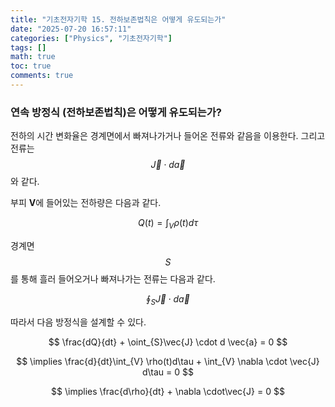```yaml
---
title: "기초전자기학 15. 전하보존법칙은 어떻게 유도되는가"
date: "2025-07-20 16:57:11"
categories: ["Physics", "기초전자기학"]
tags: []
math: true
toc: true
comments: true
---
```


### 연속 방정식 (전하보존법칙)은 어떻게 유도되는가?
전하의 시간 변화율은 경계면에서 빠져나가거나 들어온 전류와 같음을 이용한다. 그리고 전류는 $$\vec{J} \cdot d \vec{a}$$와 같다.

부피 **V**에 들어있는 전하량은 다음과 같다.

$$
Q(t) = \int_{V} \rho(t) d\tau
$$

경계면 $$S$$를 통해 흘러 들어오거나 빠져나가는 전류는 다음과 같다.

$$
\oint_{S} \vec{J} \cdot d \vec{a}
$$

따라서 다음 방정식을 설계할 수 있다.

$$
\frac{dQ}{dt} + \oint_{S}\vec{J} \cdot d \vec{a} = 0
$$


$$
\implies \frac{d}{dt}\int_{V} \rho(t)d\tau + \int_{V} \nabla \cdot \vec{J} d\tau = 0
$$


$$
\implies \frac{d\rho}{dt} + \nabla \cdot\vec{J} = 0
$$
